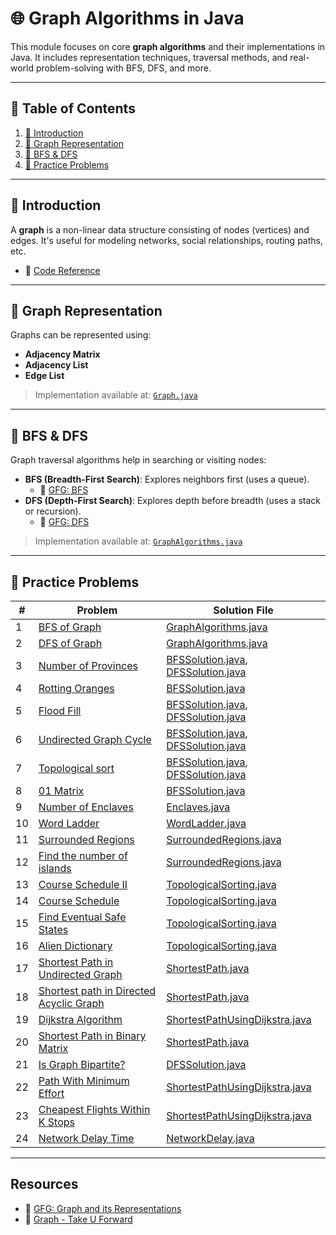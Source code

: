 # 🌐 Graph Algorithms in Java

This module focuses on core **graph algorithms** and their implementations in Java. It includes representation
techniques, traversal methods, and real-world problem-solving with BFS, DFS, and more.

---

## 📑 Table of Contents

1. [📘 Introduction](#-introduction)
2. [🧱 Graph Representation](#-graph-representation)
3. [🔄 BFS & DFS](#-bfs--dfs)
4. [🧪 Practice Problems](#-practice-problems)

---

## 📘 Introduction

A **graph** is a non-linear data structure consisting of nodes (vertices) and edges. It's useful for modeling networks,
social relationships, routing paths, etc.

- 📂 [Code Reference](./Graph.java)

---

## 🧱 Graph Representation

Graphs can be represented using:

- **Adjacency Matrix**
- **Adjacency List**
- **Edge List**

> Implementation available at: [`Graph.java`](./Graph.java)

---

## 🔄 BFS & DFS

Graph traversal algorithms help in searching or visiting nodes:

- **BFS (Breadth-First Search)**: Explores neighbors first (uses a queue).
    - 📖 [GFG: BFS](https://www.geeksforgeeks.org/breadth-first-search-or-bfs-for-a-graph/)
- **DFS (Depth-First Search)**: Explores depth before breadth (uses a stack or recursion).
    - 📖 [GFG: DFS](https://www.geeksforgeeks.org/depth-first-traversal-for-a-graph/)

> Implementation available at: [`GraphAlgorithms.java`](./GraphAlgorithms.java)

---

## 🧪 Practice Problems

| #  | Problem                                                                                                                              | Solution File                                                                  |
|----|--------------------------------------------------------------------------------------------------------------------------------------|--------------------------------------------------------------------------------|
| 1  | [BFS of Graph](https://www.geeksforgeeks.org/problems/bfs-traversal-of-graph/1)                                                      | [GraphAlgorithms.java](./GraphAlgorithms.java)                                 |
| 2  | [DFS of Graph](https://www.geeksforgeeks.org/problems/depth-first-traversal-for-a-graph/1)                                           | [GraphAlgorithms.java](./GraphAlgorithms.java)                                 |
| 3  | [Number of Provinces](https://leetcode.com/problems/number-of-provinces/)                                                            | [BFSSolution.java](./BFSSolution.java), [DFSSolution.java](./DFSSolution.java) |
| 4  | [Rotting Oranges](https://leetcode.com/problems/rotting-oranges/)                                                                    | [BFSSolution.java](./BFSSolution.java)                                         |
| 5  | [Flood Fill](https://leetcode.com/problems/flood-fill/)                                                                              | [BFSSolution.java](./BFSSolution.java), [DFSSolution.java](./DFSSolution.java) |
| 6  | [Undirected Graph Cycle](https://www.geeksforgeeks.org/problems/detect-cycle-in-an-undirected-graph/1)                               | [BFSSolution.java](./BFSSolution.java), [DFSSolution.java](./DFSSolution.java) |
| 7  | [Topological sort](https://www.geeksforgeeks.org/problems/topological-sort/1)                                                        | [BFSSolution.java](./BFSSolution.java), [DFSSolution.java](./DFSSolution.java) |                                                                   |
| 8  | [01 Matrix](https://leetcode.com/problems/01-matrix/)                                                                                | [BFSSolution.java](./BFSSolution.java)                                         |
| 9  | [Number of Enclaves](https://leetcode.com/problems/number-of-enclaves/)                                                              | [Enclaves.java](./Enclaves.java)                                               |
| 10 | [Word Ladder](https://leetcode.com/problems/word-ladder/)                                                                            | [WordLadder.java](./WordLadder.java)                                           |
| 11 | [Surrounded Regions](https://leetcode.com/problems/surrounded-regions/)                                                              | [SurroundedRegions.java](./SurroundedRegions.java)                             |
| 12 | [Find the number of islands](https://www.geeksforgeeks.org/problems/find-the-number-of-islands/1)                                    | [SurroundedRegions.java](./SurroundedRegions.java)                             |
| 13 | [Course Schedule II](https://leetcode.com/problems/course-schedule-ii/)                                                              | [TopologicalSorting.java](./TopologicalSorting.java)                           |
| 14 | [Course Schedule](https://leetcode.com/problems/course-schedule/)                                                                    | [TopologicalSorting.java](./TopologicalSorting.java)                           |
| 15 | [Find Eventual Safe States](https://leetcode.com/problems/find-eventual-safe-states/)                                                | [TopologicalSorting.java](./TopologicalSorting.java)                           |                                                                                |
| 16 | [Alien Dictionary](https://www.geeksforgeeks.org/problems/alien-dictionary/1)                                                        | [TopologicalSorting.java](./TopologicalSorting.java)                           |                                                                                |
| 17 | [Shortest Path in Undirected Graph](https://www.geeksforgeeks.org/problems/shortest-path-in-undirected-graph-having-unit-distance/1) | [ShortestPath.java](./ShortestPath.java)                                       |
| 18 | [Shortest path in Directed Acyclic Graph](https://www.geeksforgeeks.org/problems/shortest-path-in-undirected-graph/1)                | [ShortestPath.java](./ShortestPath.java)                                       |
| 19 | [Dijkstra Algorithm](https://www.geeksforgeeks.org/problems/implementing-dijkstra-set-1-adjacency-matrix/1)                          | [ShortestPathUsingDijkstra.java](./ShortestPathUsingDijkstra.java)             |
| 20 | [Shortest Path in Binary Matrix](https://leetcode.com/problems/shortest-path-in-binary-matrix/)                                      | [ShortestPath.java](./ShortestPath.java)                                       |
| 21 | [Is Graph Bipartite?](https://leetcode.com/problems/is-graph-bipartite/)                                                             | [DFSSolution.java](./DFSSolution.java)                                         |
| 22 | [Path With Minimum Effort](https://leetcode.com/problems/path-with-minimum-effort/)                                                  | [ShortestPathUsingDijkstra.java](./ShortestPathUsingDijkstra.java)             |
| 23 | [Cheapest Flights Within K Stops](https://leetcode.com/problems/cheapest-flights-within-k-stops/)                                    | [ShortestPathUsingDijkstra.java](./ShortestPathUsingDijkstra.java)             |
| 24 | [Network Delay Time](https://leetcode.com/problems/network-delay-time/)                                                              | [NetworkDelay.java](./NetworkDelay.java)                                       |

---

## Resources

- 📖 [GFG: Graph and its Representations](https://www.geeksforgeeks.org/dsa/graph-and-its-representations/)
- 📖 [Graph - Take U Forward](https://takeuforward.org/graph/introduction-to-graph/)